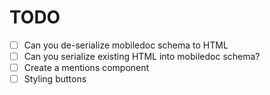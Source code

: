 # TODO

- [ ] Can you de-serialize mobiledoc schema to HTML
- [ ] Can you serialize existing HTML into mobiledoc schema?
- [ ] Create a mentions component
- [ ] Styling buttons
